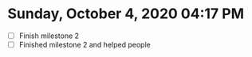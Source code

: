# Sunday, October  4, 2020 04:17 PM
- [ ] Finish milestone 2
- [ ] Finished milestone 2 and helped people